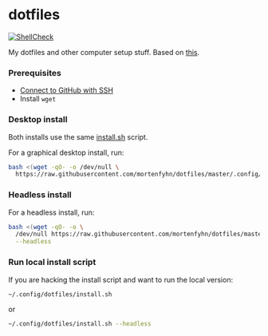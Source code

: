 # dotfiles

[![ShellCheck](https://github.com/mortenfyhn/dotfiles/workflows/ShellCheck/badge.svg)](https://github.com/mortenfyhn/dotfiles/actions/workflows/main.yml)

My dotfiles and other computer setup stuff. Based on [this](https://www.atlassian.com/git/tutorials/dotfiles).

### Prerequisites

* [Connect to GitHub with SSH](https://docs.github.com/en/authentication/connecting-to-github-with-ssh)
* Install `wget`

### Desktop install

Both installs use the same [install.sh](https://github.com/mortenfyhn/dotfiles/blob/master/.config/dotfiles/install.sh) script.

For a graphical desktop install, run:

```sh
bash <(wget -qO- -o /dev/null \
  https://raw.githubusercontent.com/mortenfyhn/dotfiles/master/.config/dotfiles/install.sh)
```

### Headless install

For a headless install, run:

```sh
bash <(wget -qO- -o \
  /dev/null https://raw.githubusercontent.com/mortenfyhn/dotfiles/master/.config/dotfiles/install.sh) \
  --headless
```

### Run local install script

If you are hacking the install script and want to run the local version:

```sh
~/.config/dotfiles/install.sh
```

or

```sh
~/.config/dotfiles/install.sh --headless
```
